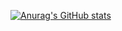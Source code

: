 
[![Anurag's GitHub stats](https://github-readme-stats.vercel.app/api?username=tianyeeT)](https://github.com/anuraghazra/github-readme-stats)

<!---
tianyeeT/tianyeeT is a ✨ special ✨ repository because its `README.md` (this file) appears on your GitHub profile.
You can click the Preview link to take a look at your changes.
--->

